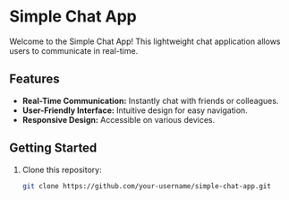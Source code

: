 # Simple Chat App

Welcome to the Simple Chat App! This lightweight chat application allows users to communicate in real-time.

## Features

- **Real-Time Communication:** Instantly chat with friends or colleagues.
- **User-Friendly Interface:** Intuitive design for easy navigation.
- **Responsive Design:** Accessible on various devices.

## Getting Started

1. Clone this repository:

   ```bash
   git clone https://github.com/your-username/simple-chat-app.git
